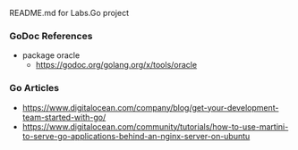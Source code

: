 README.md for Labs.Go project

### GoDoc References

* package oracle
	* https://godoc.org/golang.org/x/tools/oracle

### Go Articles
* https://www.digitalocean.com/company/blog/get-your-development-team-started-with-go/ 
* https://www.digitalocean.com/community/tutorials/how-to-use-martini-to-serve-go-applications-behind-an-nginx-server-on-ubuntu
